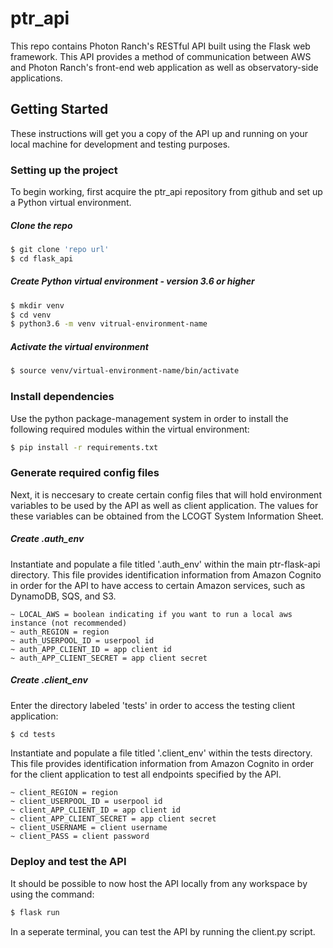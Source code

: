 # ptr_api

This repo contains Photon Ranch's RESTful API built using the Flask web framework. This API provides a method of communication between AWS and Photon Ranch's front-end web application as well as observatory-side applications.

## Getting Started

These instructions will get you a copy of the API up and running on your local machine for development and testing purposes.

### Setting up the project
To begin working, first acquire the ptr_api repository from github and set up a Python virtual environment.

##### Clone the repo
```bash
$ git clone 'repo url'
$ cd flask_api
```

##### Create Python virtual environment - version 3.6 or higher
```bash
$ mkdir venv
$ cd venv
$ python3.6 -m venv vitrual-environment-name
```

##### Activate the virtual environment
```bash
$ source venv/virtual-environment-name/bin/activate
```

### Install dependencies
Use the python package-management system in order to install the following required modules within the virtual environment:
```bash
$ pip install -r requirements.txt   
```


### Generate required config files
Next, it is neccesary to create certain config files that will hold environment variables to be used by the API as well as client application. The values for these variables can be obtained from the LCOGT System Information Sheet.

##### Create .auth_env
Instantiate and populate a file titled '.auth_env' within the main ptr-flask-api directory. This file provides identification information from Amazon Cognito in order for the API to have access to certain Amazon services, such as DynamoDB, SQS, and S3.
```
~ LOCAL_AWS = boolean indicating if you want to run a local aws instance (not recommended)
~ auth_REGION = region
~ auth_USERPOOL_ID = userpool id
~ auth_APP_CLIENT_ID = app client id
~ auth_APP_CLIENT_SECRET = app client secret
```

##### Create .client_env
Enter the directory labeled 'tests' in order to access the testing client application:
```bash
$ cd tests
```

Instantiate and populate a file titled '.client_env' within the tests directory. This file provides identification information from Amazon Cognito in order for the client application to test all endpoints specified by the API.
```
~ client_REGION = region
~ client_USERPOOL_ID = userpool id
~ client_APP_CLIENT_ID = app client id
~ client_APP_CLIENT_SECRET = app client secret
~ client_USERNAME = client username
~ client_PASS = client password
```

### Deploy and test the API
It should be possible to now host the API locally from any workspace by using the command:
```bash
$ flask run
```

In a seperate terminal, you can test the API by running the client.py script.
